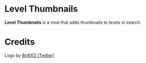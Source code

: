 # Level Thumbnails

**Level Thumbnails** is a mod that adds thumbnails to levels in search.

# Credits

Logo by [BriftXD [Twitter]](https://twitter.com/BriftXD)